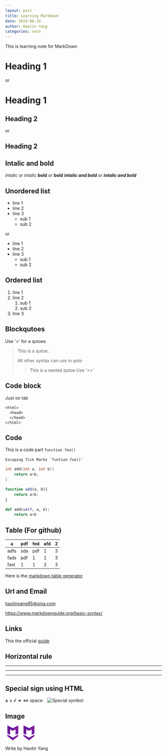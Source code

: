 ```yaml
---
layout: post
title: Learning MarkDown
date: 2019-06-16
author: Haolin Yang
categories: note
---
```


This is learning note for MarkDown

# Heading 1
or

Heading 1
===

## Heading 2
or

Heading 2
---

## Intalic and bold
*intalic* or _intalic_
**bold** or __bold__
***intalic and bold*** or ___intalic and bold___

## Unordered list
- line 1
- line 2
- line 3
    + sub 1
    + sub 2

or 

* line 1
* line 2
* line 3
    - sub 1
    - sub 2

## Ordered list
1. line 1
2. line 2
    1. sub 1
    2. sub 2
3. line 3

## Blockqutoes
Use '>' for a qutoes
> This is a qutoe.
> 
> All other syntax can use in quto
> > This is a nested qutoe
> > Use '>>'

## Code block
Just on tab

    <html>
      <head>
      </head>
    </html>

## Code
This is a code part `function foo()`

``Escaping Tick Marks `funtion foo()` ``

```cpp
int add(int a, int b){
    return a+b;
}
```

```javascript
function add(a, b){
    return a+b;
}
```

```python
def add(self, a, b):
    return a+b
```

## Table (For github)

| a     | pdf   | fed   | afd   | 2     |
|------ |-----  |-----  |-----  |---    |
| adfs  | sda   | pdf   | 1     | 3     |
| fads  | pdf   | 1     | 1     | 3     |
| fast  | 1     | 1     | 2     | 3     |

Here is the [markdown table generator](https://www.tablesgenerator.com/markdown_tables)


## Url and Email
<haolinyang95@sina.com>

<https://www.markdownguide.org/basic-syntax/>

## Links
This the official [guide](https://www.markdownguide.org/basic-syntax/ "cool link")

## Horizontal rule
---
***
___

## Special sign using HTML
**&plusmn;** &plusmn; &radic; &rArr;  &hArr;
space: &nbsp;
![Special symbol]({{site.url}}{{site.baseurl}}/public/images/specialSymbol.png)

## Image
![what is here](https://github.com/adam-p/markdown-here/raw/master/src/common/images/icon48.png "Logo Title Text 1")
![anything?][logo]

Write by Haolin Yang

[logo]: https://github.com/adam-p/markdown-here/raw/master/src/common/images/icon48.png "Logo Title Text 2"